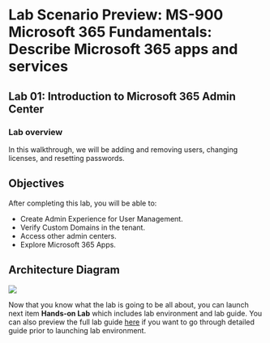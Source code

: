# Lab Scenario Preview: MS-900 Microsoft 365 Fundamentals: Describe Microsoft 365 apps and services

## Lab 01: Introduction to Microsoft 365 Admin Center

### Lab overview

In this walkthrough, we will be adding and removing users, changing licenses, and resetting passwords.

## Objectives

After completing this lab, you will be able to:

- Create Admin Experience for User Management.
- Verify Custom Domains in the tenant.
- Access other admin centers.
- Explore Microsoft 365 Apps.

## Architecture Diagram

![](../images/)

Now that you know what the lab is going to be all about, you can launch next item **Hands-on Lab** which includes lab environment and lab guide. You can also preview the full lab guide [here](https://experience.cloudlabs.ai/#/labguidepreview/419bccba-5c7c-4d72-a8cb-cf2ed16cc75d) if you want to go through detailed guide prior to launching lab environment.  